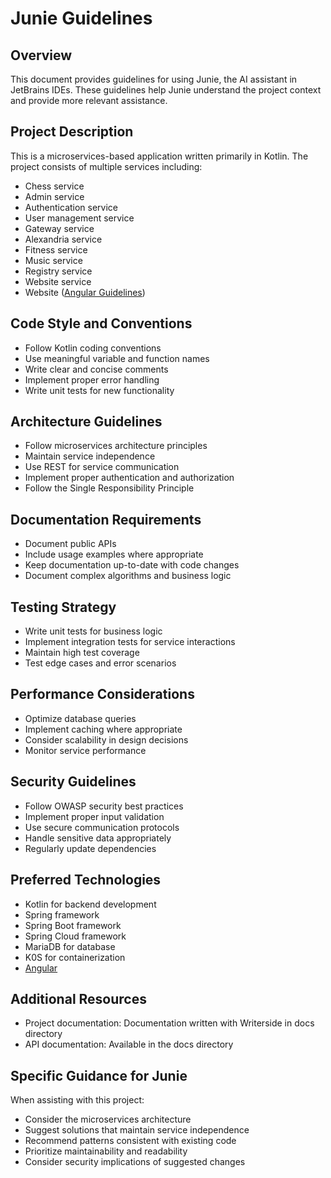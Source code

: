 # Junie Guidelines

## Overview
This document provides guidelines for using Junie, the AI assistant in JetBrains IDEs. These guidelines help Junie understand the project context and provide more relevant assistance.

## Project Description
This is a microservices-based application written primarily in Kotlin. The project consists of multiple services including:
- Chess service
- Admin service
- Authentication service
- User management service
- Gateway service
- Alexandria service
- Fitness service
- Music service
- Registry service
- Website service
- Website ([Angular Guidelines](./guidelines-angular.md))

## Code Style and Conventions
- Follow Kotlin coding conventions
- Use meaningful variable and function names
- Write clear and concise comments
- Implement proper error handling
- Write unit tests for new functionality

## Architecture Guidelines
- Follow microservices architecture principles
- Maintain service independence
- Use REST for service communication
- Implement proper authentication and authorization
- Follow the Single Responsibility Principle

## Documentation Requirements
- Document public APIs
- Include usage examples where appropriate
- Keep documentation up-to-date with code changes
- Document complex algorithms and business logic

## Testing Strategy
- Write unit tests for business logic
- Implement integration tests for service interactions
- Maintain high test coverage
- Test edge cases and error scenarios

## Performance Considerations
- Optimize database queries
- Implement caching where appropriate
- Consider scalability in design decisions
- Monitor service performance

## Security Guidelines
- Follow OWASP security best practices
- Implement proper input validation
- Use secure communication protocols
- Handle sensitive data appropriately
- Regularly update dependencies

## Preferred Technologies
- Kotlin for backend development
- Spring framework
- Spring Boot framework
- Spring Cloud framework
- MariaDB for database
- K0S for containerization
- [Angular](./guidelines-angular.md)

## Additional Resources
- Project documentation: Documentation written with Writerside in docs directory
- API documentation: Available in the docs directory

## Specific Guidance for Junie
When assisting with this project:
- Consider the microservices architecture
- Suggest solutions that maintain service independence
- Recommend patterns consistent with existing code
- Prioritize maintainability and readability
- Consider security implications of suggested changes